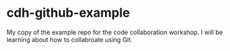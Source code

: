 # cdh-github-example
My copy of the example repo for the code collaboration workshop.
I will be learning about how to collabroate using Git.
